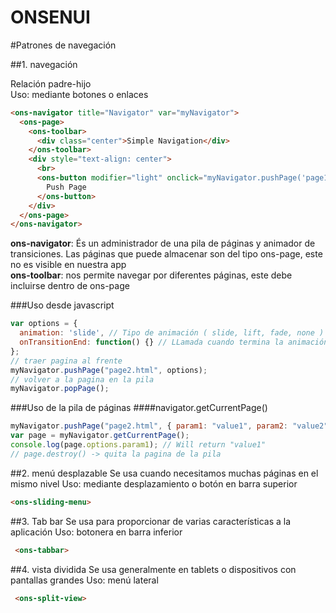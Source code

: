 ONSENUI
=======

#Patrones de navegación

##1. navegación

  Relación padre-hijo  
  Uso: mediante botones o enlaces  
    
  ```html
  <ons-navigator title="Navigator" var="myNavigator">
    <ons-page>
      <ons-toolbar>
        <div class="center">Simple Navigation</div>
      </ons-toolbar>
      <div style="text-align: center">
        <br>
        <ons-button modifier="light" onclick="myNavigator.pushPage('page1.html', { animation : 'slide' } )">
          Push Page
        </ons-button>
      </div>
    </ons-page>
  </ons-navigator>
  ```  

  **ons-navigator**: És un administrador de una pila de páginas y animador de transiciones. Las páginas que puede almacenar son del tipo ons-page, este no es visible en nuestra app  
  **ons-toolbar**: nos permite navegar por diferentes páginas, este debe incluirse dentro de ons-page

###Uso desde javascript
  ```javascript
  var options = {
    animation: 'slide', // Tipo de animación ( slide, lift, fade, none )
    onTransitionEnd: function() {} // LLamada cuando termina la animación de transición
  };
  // traer pagina al frente
  myNavigator.pushPage("page2.html", options);
  // volver a la pagina en la pila
  myNavigator.popPage();
  ```
###Uso de la pila de páginas
####navigator.getCurrentPage()

  ```javascript
  myNavigator.pushPage("page2.html", { param1: "value1", param2: "value2" });
  var page = myNavigator.getCurrentPage();
  console.log(page.options.param1); // Will return "value1"
  // page.destroy() -> quita la pagina de la pila
  ```

  
##2. menú desplazable
  Se usa cuando necesitamos muchas páginas en el mismo nivel 
  Uso: mediante desplazamiento o botón en barra superior
  ```html
  <ons-sliding-menu>
  ```

##3. Tab bar
  Se usa para proporcionar de varias características a la aplicación
  Uso: botonera en barra inferior
  ```html
   <ons-tabbar>
  ```
  
  
##4. vista dividida
  Se usa generalmente en tablets o dispositivos con pantallas grandes
  Uso: menú lateral
  ```html
   <ons-split-view>
  ```
